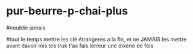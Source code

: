 # pur-beurre-p-chai-plus

#noublie jamais

#tout le temps mettre les clé étrangeres a la fin, et ne JAMAIS les mettre avant davoir mis tes truk t'as fais lerreur une dixène de fois 
